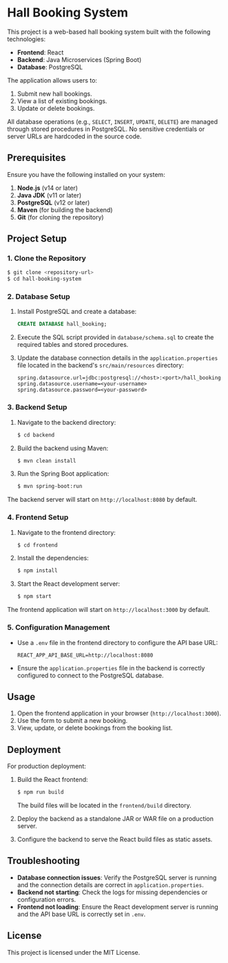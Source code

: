 # Hall Booking System

This project is a web-based hall booking system built with the following technologies:

- **Frontend**: React
- **Backend**: Java Microservices (Spring Boot)
- **Database**: PostgreSQL

The application allows users to:
1. Submit new hall bookings.
2. View a list of existing bookings.
3. Update or delete bookings.

All database operations (e.g., `SELECT`, `INSERT`, `UPDATE`, `DELETE`) are managed through stored procedures in PostgreSQL. No sensitive credentials or server URLs are hardcoded in the source code.

## Prerequisites

Ensure you have the following installed on your system:

1. **Node.js** (v14 or later)
2. **Java JDK** (v11 or later)
3. **PostgreSQL** (v12 or later)
4. **Maven** (for building the backend)
5. **Git** (for cloning the repository)

## Project Setup

### 1. Clone the Repository

```bash
$ git clone <repository-url>
$ cd hall-booking-system
```

### 2. Database Setup

1. Install PostgreSQL and create a database:
   ```sql
   CREATE DATABASE hall_booking;
   ```

2. Execute the SQL script provided in `database/schema.sql` to create the required tables and stored procedures.

3. Update the database connection details in the `application.properties` file located in the backend's `src/main/resources` directory:
   ```properties
   spring.datasource.url=jdbc:postgresql://<host>:<port>/hall_booking
   spring.datasource.username=<your-username>
   spring.datasource.password=<your-password>
   ```

### 3. Backend Setup

1. Navigate to the backend directory:
   ```bash
   $ cd backend
   ```

2. Build the backend using Maven:
   ```bash
   $ mvn clean install
   ```

3. Run the Spring Boot application:
   ```bash
   $ mvn spring-boot:run
   ```

The backend server will start on `http://localhost:8080` by default.

### 4. Frontend Setup

1. Navigate to the frontend directory:
   ```bash
   $ cd frontend
   ```

2. Install the dependencies:
   ```bash
   $ npm install
   ```

3. Start the React development server:
   ```bash
   $ npm start
   ```

The frontend application will start on `http://localhost:3000` by default.

### 5. Configuration Management

- Use a `.env` file in the frontend directory to configure the API base URL:
  ```env
  REACT_APP_API_BASE_URL=http://localhost:8080
  ```

- Ensure the `application.properties` file in the backend is correctly configured to connect to the PostgreSQL database.

## Usage

1. Open the frontend application in your browser (`http://localhost:3000`).
2. Use the form to submit a new booking.
3. View, update, or delete bookings from the booking list.

## Deployment

For production deployment:

1. Build the React frontend:
   ```bash
   $ npm run build
   ```
   The build files will be located in the `frontend/build` directory.

2. Deploy the backend as a standalone JAR or WAR file on a production server.

3. Configure the backend to serve the React build files as static assets.

## Troubleshooting

- **Database connection issues**: Verify the PostgreSQL server is running and the connection details are correct in `application.properties`.
- **Backend not starting**: Check the logs for missing dependencies or configuration errors.
- **Frontend not loading**: Ensure the React development server is running and the API base URL is correctly set in `.env`.

## License

This project is licensed under the MIT License.
